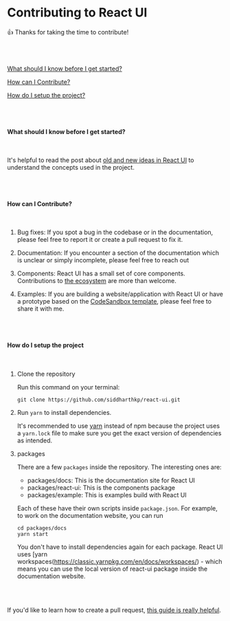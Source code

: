 # Contributing to React UI

👍 Thanks for taking the time to contribute!

<br/><br/>

[What should I know before I get started?](#what-should-i-know-before-i-get-started)

[How can I Contribute?](#how-can-i-contribute)

[How do I setup the project?](#how-do-i-setup-the-project)

<br/><br/>


#### What should I know before I get started?

<br/>

It's helpful to read the post about [old and new ideas in React UI](https://react-ui.dev/core-concepts/ideas) to understand the concepts used in the project.

<br/><br/>

#### How can I Contribute?

<br/>

1. Bug fixes: If you spot a bug in the codebase or in the documentation, please feel free to report it or create a pull request to fix it.

2. Documentation: If you encounter a section of the documentation which is unclear or simply incomplete, please feel free to reach out

3. Components: React UI has a small set of core components. Contributions to [the ecosystem](https://react-ui.dev/ecosystem) are more than welcome.

4. Examples: If you are building a website/application with React UI or have a prototype based on the [CodeSandbox template](https://codesandbox.io/s/react-ui-template-302iq), please feel free to share it with me.

<br/><br/>

#### How do I setup the project

<br/>

1. Clone the repository

    Run this command on your terminal:

    ```
    git clone https://github.com/siddharthkp/react-ui.git
    ```

2. Run `yarn` to install dependencies.

    It's recommended to use [yarn](https://yarnpkg.com/) instead of npm because the project uses a `yarn.lock` file to make sure you get the exact version of dependencies as intended.

3. packages

    There are a few `packages` inside the repository. The interesting ones are:

    - packages/docs: This is the documentation site for React UI
    - packages/react-ui: This is the components package
    - packages/example: This is examples build with React UI

    Each of these have their own scripts inside `package.json`. For example, to work on the documentation website, you can run

    ```
    cd packages/docs
    yarn start
    ```

    You don't have to install dependencies again for each package. React UI uses [yarn workspaces(https://classic.yarnpkg.com/en/docs/workspaces/) - which means you can use the local version of react-ui package inside the documentation website.

<br/><br/>

If you'd like to learn how to create a pull request, [this guide is really helpful](http://makeapullrequest.com).

